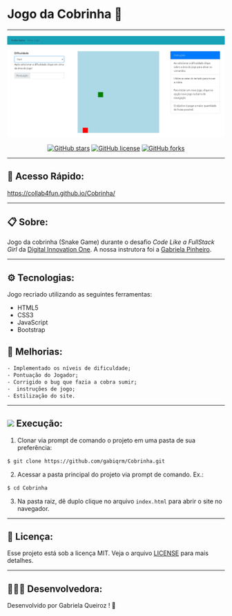 # Jogo da Cobrinha :snake:
---

<p align="center">
   <img src="public/image/logo.jpg" alt="SnakeGame"/>
</p>

<div align="center">

[![GitHub stars](https://img.shields.io/github/stars/Collab4Fun/Cobrinha)](https://github.com/Collab4Fun/Cobrinha)<space> <space>[![GitHub license](https://img.shields.io/github/license/Collab4Fun/Cobrinha)](https://github.com/Collab4Fun/Cobrinha/blob/master/LICENSE)<space> <space>[![GitHub forks](https://img.shields.io/github/forks/Collab4Fun/Cobrinha)](https://github.com/Collab4Fun/Cobrinha)

</div>

---
## 🔎 Acesso Rápido:
https://collab4fun.github.io/Cobrinha/

---

## 📋 Sobre:

Jogo da cobrinha (Snake Game) durante o desafio *Code Like a FullStack Girl* da [Digital Innovation One](https://web.digitalinnovation.one/home). A nossa instrutora foi a [Gabriela Pinheiro](https://github.com/SpruceGabriela).

---
## ⚙️ Tecnologias:

Jogo recriado utilizando as seguintes ferramentas:

- HTML5
- CSS3
- JavaScript
- Bootstrap

## 🔧 Melhorias:

```
- Implementado os níveis de dificuldade;
- Pontuação do Jogador;
- Corrigido o bug que fazia a cobra sumir;
-  instruções de jogo;
- Estilização do site.
```

---
## ![](https://img.icons8.com/metro/20/000000/run-command.png) Execução:
1. Clonar via prompt de comando o projeto em uma pasta de sua preferência:
```bash
$ git clone https://github.com/gabiqrm/Cobrinha.git
```
2. Acessar a pasta principal do projeto via prompt de comando. Ex.:
```bash
$ cd Cobrinha
```
3. Na pasta raiz, dê duplo clique no arquivo `index.html` para abrir o site no navegador.


---
## 🔐 Licença:
Esse projeto está sob a licença MIT. Veja o arquivo [LICENSE](LICENSE) para mais detalhes.

---

## 👩🏻‍💻 Desenvolvedora:

Desenvolvido por Gabriela Queiroz ! 💜
